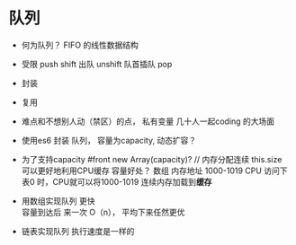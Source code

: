 # 队列

- 何为队列？
  FIFO 的线性数据结构

- 受限
  push 
  shift 出队 
  unshift 队首插队
  pop

-  封装
  - 复用
  - 难点和不想别人动（禁区）的点， 私有变量
  几十人一起coding 的大场面

- 使用es6 封装 队列， 容量为capacity, 动态扩容？

- 为了支持capacity
  #front 
  new Array(capacity)? // 内存分配连续 
  this.size
  可以更好地利用CPU缓存
  容量好处？ 
  数组  内存地址  1000-1019 CPU 访问下表0 时，CPU就可以将1000-1019 连续内存加载到**缓存**

- 用数组实现队列 更快   
  容量到达后 来一次 O（n）， 平均下来任然更优
- 链表实现队列 执行速度是一样的
